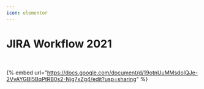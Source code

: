 ```yaml
---
icon: elementor
---
```


# JIRA Workflow 2021

![](<../../../../../.gitbook/assets/0 (4).png>)

{% embed url="https://docs.google.com/document/d/19otnUuMMsdoIQJe-2VvAYGBI5BqPtRB0s2-Njg7xZg4/edit?usp=sharing" %}
